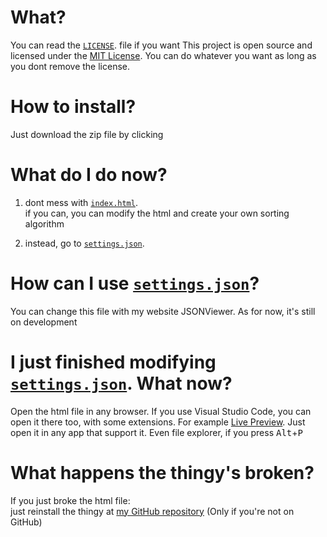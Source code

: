 <!-- Visual Studio Code users, if you see this, click [Ctrl+Shift+V] or [Cmd+Shift+V] -->

# What?
You can read the [`LICENSE`](./LICENSE). file if you want
This project is open source and licensed under the [MIT License](./LICENSE). You can do whatever you want as long as you dont remove the license.

# How to install?
Just download the zip file by clicking

# What do I do now?
1. dont mess with [`index.html`](./index.html). <br>
if you can, you can modify the html and create your own sorting algorithm

2. instead, go to [`settings.json`](./settings.json).

# How can I use [`settings.json`](./settings.json)?
You can change this file with my website JSONViewer. As for now, it's still on development

# I just finished modifying [`settings.json`](./settings.json). What now?
Open the html file in any browser. If you use Visual Studio Code, you can open it there too, with some extensions. For example [Live Preview](https://marketplace.visualstudio.com/items?itemName=ms-vscode.live-server). Just open it in any app that support it. Even file explorer, if you press <kbd>Alt</kbd>+<kbd>P</kbd>

# What happens the thingy's broken?
If you just broke the html file:<br> just reinstall the thingy at [my GitHub repository](https://github.com/AlaTomKing/easy-sorting-algorithm-generator) (Only if you're not on GitHub)
